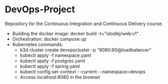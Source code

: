 # DevOps-Project
Repository for the Continuous Integration and Continuous Delivery course.

- Building the docker image: docker build -t="idodikj/web:v1" .
- Orchestration: docker compose up
- Kubernetes commands:
  - k3d cluster create devopscluster -p "8080:80@loadbalancer"
  - kubectl apply -f namespace.yaml
  - kubectl apply -f postgres.yaml
  - kubectl apply -f spring.yaml
  - kubectl config set-context --current --namespace=devops
  - Access localhost:8080 in the browser
